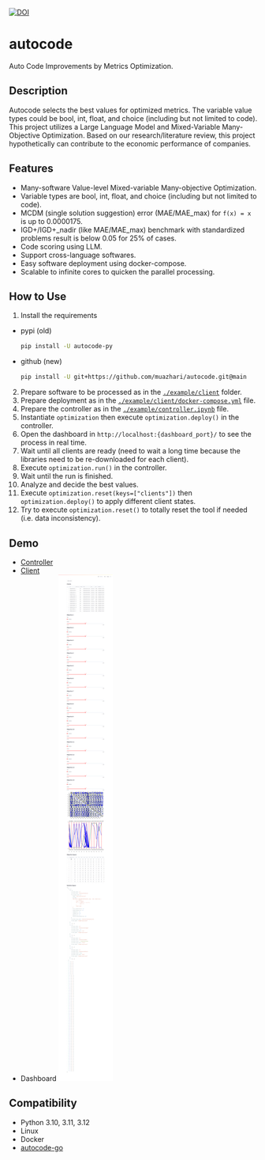[![DOI](https://zenodo.org/badge/DOI/10.5281/zenodo.13225516.svg)](https://doi.org/10.5281/zenodo.13225516)

# autocode

Auto Code Improvements by Metrics Optimization.

## Description

Autocode selects the best values for optimized metrics. The variable value types could be bool, int, float, and choice (including
but not limited to code). This project utilizes a Large Language Model and Mixed-Variable Many-Objective Optimization.
Based on our research/literature review, this project hypothetically can contribute to the economic performance of
companies.  

## Features

- Many-software Value-level Mixed-variable Many-objective Optimization.
- Variable types are bool, int, float, and choice (including but not limited to code).
- MCDM (single solution suggestion) error (MAE/MAE_max) for `f(x) = x` is up to 0.0000175.
- IGD+/IGD+_nadir (like MAE/MAE_max) benchmark with standardized problems result is below 0.05 for 25% of cases.
- Code scoring using LLM.
- Support cross-language softwares.
- Easy software deployment using docker-compose.
- Scalable to infinite cores to quicken the parallel processing.

## How to Use

1. Install the requirements
- pypi (old)
  ```bash
  pip install -U autocode-py
  ```
- github (new)
  ```bash
  pip install -U git+https://github.com/muazhari/autocode.git@main
  ```

2. Prepare software to be processed as in the [`./example/client`](https://github.com/muazhari/autocode/tree/main/example/client) folder.
3. Prepare deployment as in the [`./example/client/docker-compose.yml`](https://github.com/muazhari/autocode/blob/main/example/client/docker-compose.yml) file.
4. Prepare the controller as in the [`./example/controller.ipynb`](https://github.com/muazhari/autocode/blob/main/example/controller.ipynb) file.
5. Instantiate `optimization` then execute `optimization.deploy()` in the controller.
6. Open the dashboard in `http://localhost:{dashboard_port}/` to see the process in real time.
7. Wait until all clients are ready (need to wait a long time because the libraries need to be re-downloaded for each client).
8. Execute `optimization.run()` in the controller.
9. Wait until the run is finished.
10. Analyze and decide the best values.
11. Execute `optimization.reset(keys=["clients"])` then `optimization.deploy()` to apply different client states.
12. Try to execute `optimization.reset()` to totally reset the tool if needed (i.e. data inconsistency).

## Demo

- [Controller](https://github.com/muazhari/autocode/blob/main/example/controller.ipynb)
- [Client](https://github.com/muazhari/autocode/tree/main/example/client)
- Dashboard
  ![demo-1.png](https://github.com/muazhari/autocode/blob/main/demo-1.png?raw=true)

## Compatibility

- Python 3.10, 3.11, 3.12
- Linux
- Docker
- [autocode-go](https://github.com/muazhari/autocode-go)
